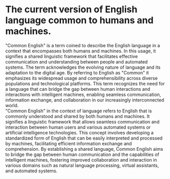 # The current version of English language common to humans and machines.
"Common English" is a term coined to describe the English language in a context that encompasses both humans and machines. In this usage, it signifies a shared linguistic framework that facilitates effective communication and understanding between people and automated systems. The term acknowledges the evolving nature of language and its adaptation to the digital age. By referring to English as "Common" it emphasizes its widespread usage and comprehensibility across diverse populations and technological platforms. This term recognizes the need for a language that can bridge the gap between human interactions and interactions with intelligent machines, enabling seamless communication, information exchange, and collaboration in our increasingly interconnected world.</br>
"Common English" in the context of language refers to English that is commonly understood and shared by both humans and machines. It signifies a linguistic framework that allows seamless communication and interaction between human users and various automated systems or artificial intelligence technologies. This concept involves developing a standardized form of English that can be easily interpreted and processed by machines, facilitating efficient information exchange and comprehension. By establishing a shared language, Common English aims to bridge the gap between human communication and the capabilities of intelligent machines, fostering improved collaboration and interaction in various domains such as natural language processing, virtual assistants, and automated systems.
